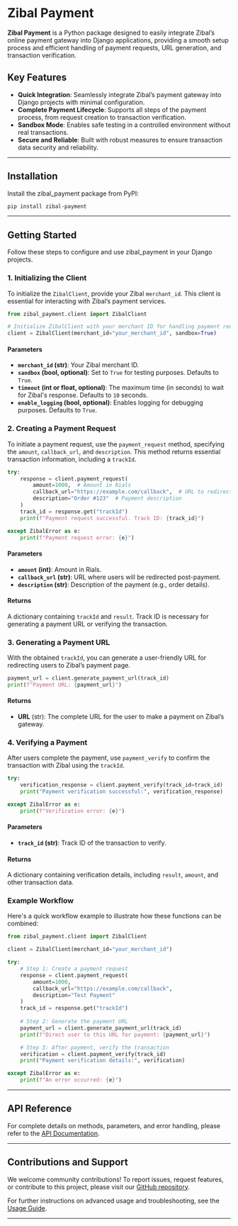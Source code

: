 # Zibal Payment

**Zibal Payment** is a Python package designed to easily integrate Zibal’s online payment gateway into Django applications, providing a smooth setup process and efficient handling of payment requests, URL generation, and transaction verification. 

## Key Features

- **Quick Integration**: Seamlessly integrate Zibal’s payment gateway into Django projects with minimal configuration.
- **Complete Payment Lifecycle**: Supports all steps of the payment process, from request creation to transaction verification.
- **Sandbox Mode**: Enables safe testing in a controlled environment without real transactions.
- **Secure and Reliable**: Built with robust measures to ensure transaction data security and reliability.

---

## Installation

Install the zibal_payment package from PyPI:

```bash
pip install zibal-payment
```

---

## Getting Started

Follow these steps to configure and use zibal_payment in your Django projects.

### 1. Initializing the Client

To initialize the `ZibalClient`, provide your Zibal `merchant_id`. This client is essential for interacting with Zibal’s payment services.

```python
from zibal_payment.client import ZibalClient

# Initialize ZibalClient with your merchant ID for handling payment requests
client = ZibalClient(merchant_id="your_merchant_id", sandbox=True)
```

#### Parameters
- **`merchant_id` (str)**: Your Zibal merchant ID.
- **`sandbox` (bool, optional)**: Set to `True` for testing purposes. Defaults to `True`.
- **`timeout` (int or float, optional)**: The maximum time (in seconds) to wait for Zibal's response. Defaults to `10` seconds.
- **`enable_logging` (bool, optional)**: Enables logging for debugging purposes. Defaults to `True`.

### 2. Creating a Payment Request

To initiate a payment request, use the `payment_request` method, specifying the `amount`, `callback_url`, and `description`. This method returns essential transaction information, including a `trackId`.

```python
try:
    response = client.payment_request(
        amount=1000,  # Amount in Rials
        callback_url="https://example.com/callback",  # URL to redirect users after payment
        description="Order #123"  # Payment description
    )
    track_id = response.get("trackId")
    print(f"Payment request successful. Track ID: {track_id}")

except ZibalError as e:
    print(f"Payment request error: {e}")
```

#### Parameters
- **`amount` (int)**: Amount in Rials.
- **`callback_url` (str)**: URL where users will be redirected post-payment.
- **`description` (str)**: Description of the payment (e.g., order details).

#### Returns
A dictionary containing `trackId` and `result`. Track ID is necessary for generating a payment URL or verifying the transaction.

### 3. Generating a Payment URL

With the obtained `trackId`, you can generate a user-friendly URL for redirecting users to Zibal’s payment page.

```python
payment_url = client.generate_payment_url(track_id)
print(f"Payment URL: {payment_url}")
```

#### Returns
- **URL** (str): The complete URL for the user to make a payment on Zibal’s gateway.

### 4. Verifying a Payment

After users complete the payment, use `payment_verify` to confirm the transaction with Zibal using the `trackId`.

```python
try:
    verification_response = client.payment_verify(track_id=track_id)
    print("Payment verification successful:", verification_response)

except ZibalError as e:
    print(f"Verification error: {e}")
```

#### Parameters
- **`track_id` (str)**: Track ID of the transaction to verify.

#### Returns
A dictionary containing verification details, including `result`, `amount`, and other transaction data.

### Example Workflow

Here's a quick workflow example to illustrate how these functions can be combined:

```python
from zibal_payment.client import ZibalClient

client = ZibalClient(merchant_id="your_merchant_id")

try:
    # Step 1: Create a payment request
    response = client.payment_request(
        amount=1000,
        callback_url="https://example.com/callback",
        description="Test Payment"
    )
    track_id = response.get("trackId")
    
    # Step 2: Generate the payment URL
    payment_url = client.generate_payment_url(track_id)
    print(f"Direct user to this URL for payment: {payment_url}")

    # Step 3: After payment, verify the transaction
    verification = client.payment_verify(track_id)
    print("Payment verification details:", verification)

except ZibalError as e:
    print(f"An error occurred: {e}")
```

---

## API Reference

For complete details on methods, parameters, and error handling, please refer to the [API Documentation](https://github.com/Mohammad222PR/zibal_payment/docs/api_reference.md).

---

## Contributions and Support

We welcome community contributions! To report issues, request features, or contribute to this project, please visit our [GitHub repository](https://github.com/Mohammad222PR/zibal-payment). 

For further instructions on advanced usage and troubleshooting, see the [Usage Guide](https://github.com/Mohammad222PR/zibal-payment/blob/main/docs/usage.md).

---

